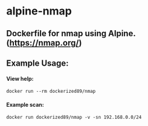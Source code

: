 alpine-nmap
======

## Dockerfile for nmap using Alpine. (https://nmap.org/)
 
Example Usage:
-----

#### View help:
    docker run --rm dockerized89/nmap
    
#### Example scan:

    docker run dockerized89/nmap -v -sn 192.168.0.0/24

 